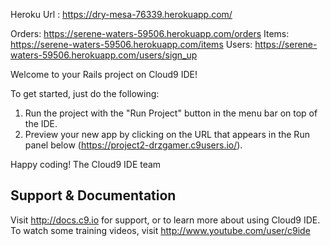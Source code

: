 

Heroku Url : https://dry-mesa-76339.herokuapp.com/ 

Orders: https://serene-waters-59506.herokuapp.com/orders
Items: https://serene-waters-59506.herokuapp.com/items
Users: https://serene-waters-59506.herokuapp.com/users/sign_up 


Welcome to your Rails project on Cloud9 IDE!

To get started, just do the following:

1. Run the project with the "Run Project" button in the menu bar on top of the IDE.
2. Preview your new app by clicking on the URL that appears in the Run panel below (https://project2-drzgamer.c9users.io/).

Happy coding!
The Cloud9 IDE team


## Support & Documentation

Visit http://docs.c9.io for support, or to learn more about using Cloud9 IDE. 
To watch some training videos, visit http://www.youtube.com/user/c9ide
